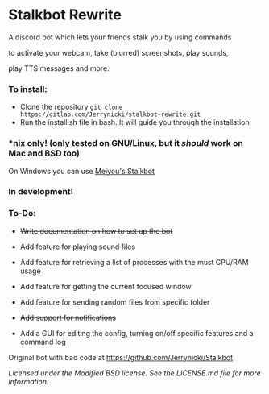 # Stalkbot Rewrite

A discord bot which lets your friends stalk you by using commands 

to activate your webcam, take (blurred) screenshots, play sounds,

play TTS messages and more.

### To install:
* Clone the repository `git clone https://gitlab.com/Jerrynicki/stalkbot-rewrite.git`
* Run the install.sh file in bash. It will guide you through the installation

### \*nix only! (only tested on GNU/Linux, but it *should* work on Mac and BSD too)

On Windows you can use [Meiyou's Stalkbot](https://github.com/M3IY0U/Stalkbot)

### **In development!**

### To-Do:

* ~~Write documentation on how to set up the bot~~

* ~~Add feature for playing sound files~~

* Add feature for retrieving a list of processes with the must CPU/RAM usage

* Add feature for getting the current focused window

* Add feature for sending random files from specific folder

* ~~Add support for notifications~~

* Add a GUI for editing the config, turning on/off specific features and a command log

Original bot with bad code at https://github.com/Jerrynicki/Stalkbot

*Licensed under the Modified BSD license. See the LICENSE.md file for more information.*
